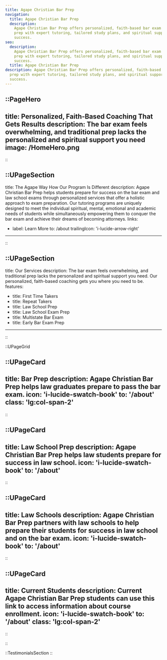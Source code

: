 ```yaml
---
title: Agape Christian Bar Prep
navigation:
  title: Agape Christian Bar Prep
  description:
    Agape Christian Bar Prep offers personalized, faith-based bar exam
    prep with expert tutoring, tailored study plans, and spiritual support for
    success.
seo:
  description:
    Agape Christian Bar Prep offers personalized, faith-based bar exam
    prep with expert tutoring, tailored study plans, and spiritual support for
    success.
  title: Agape Christian Bar Prep
description: Agape Christian Bar Prep offers personalized, faith-based bar exam
  prep with expert tutoring, tailored study plans, and spiritual support for
  success.
---
```


::PageHero
---
title: Personalized, Faith-Based Coaching That Gets Results
description: The bar exam feels overwhelming, and traditional prep lacks the personalized and spiritual support you need
image: /HomeHero.png
---
::


::UPageSection
---
title: The Agape Way How Our Program Is Different
description: Agape Christian Bar Prep helps students prepare for success on the bar exam and law school exams through personalized services that offer a holistic approach to exam preparation.  Our tutoring programs are uniquely designed to meet the individual spiritual, mental, emotional and academic needs of students while simultaneously empowering them to conquer the bar exam and achieve their dreams of becoming attorneys. 
links:
  - label: Learn More
    to: /about
    trailingIcon: 'i-lucide-arrow-right'
---
::

::UPageSection
---
title: Our Services
description: The bar exam feels overwhelming, and traditional prep lacks the personalized and spiritual support you need. Our personalized, faith-based coaching gets you where you need to be.
features:
  - title: First Time Takers
  - title: Repeat Takers
  - title: Law School Prep
  - title: Law School Exam Prep
  - title: Multistate Bar Exam
  - title: Early Bar Exam Prep
---
::


::UPageGrid

::UPageCard
---
title: Bar Prep
description: Agape Christian Bar Prep helps law graduates prepare to pass the bar exam.
icon: 'i-lucide-swatch-book'
to: '/about'
class: 'lg:col-span-2'
---
::

::UPageCard
---
title: Law School Prep
description: Agape Christian Bar Prep helps law students prepare for success in law school.
icon: 'i-lucide-swatch-book'
to: '/about'
---
::

::UPageCard
---
title: Law Schools
description: Agape Christian Bar Prep partners with law schools to help prepare their students for success in law school and on the bar exam.
icon: 'i-lucide-swatch-book'
to: '/about'
---
::

::UPageCard
---
title: Current Students
description: Current Agape Christian Bar Prep students can use this link to access information about course enrollment. 
icon: 'i-lucide-swatch-book'
to: '/about'
class: 'lg:col-span-2'
---
::

::


::TestimonialsSection
::

